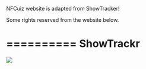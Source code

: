 NFCuiz website is adapted from ShowTracker!

Some rights reserved from the website below.

==========
ShowTrackr
==========

![](http://sahatyalkabov.com/images/projects/showtrackr.png)
